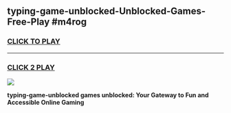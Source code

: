 
## typing-game-unblocked-Unblocked-Games-Free-Play #m4rog
<h3>
<a href="https://us.freeplayer.one?title=typing-game-unblocked&ref=9M">CLICK TO PLAY</a></h3>
<hr>

<h3>
<a href="https://us.freeplayer.one?title=typing-game-unblocked&ref=9M">CLICK 2 PLAY</a>
  
</h3>

<a href="https://us.freeplayer.one?title=typing-game-unblocked&ref=9M"><img src="https://clearcache.store/games.png"></a>


**typing-game-unblocked games unblocked: Your Gateway to Fun and Accessible Online Gaming**
